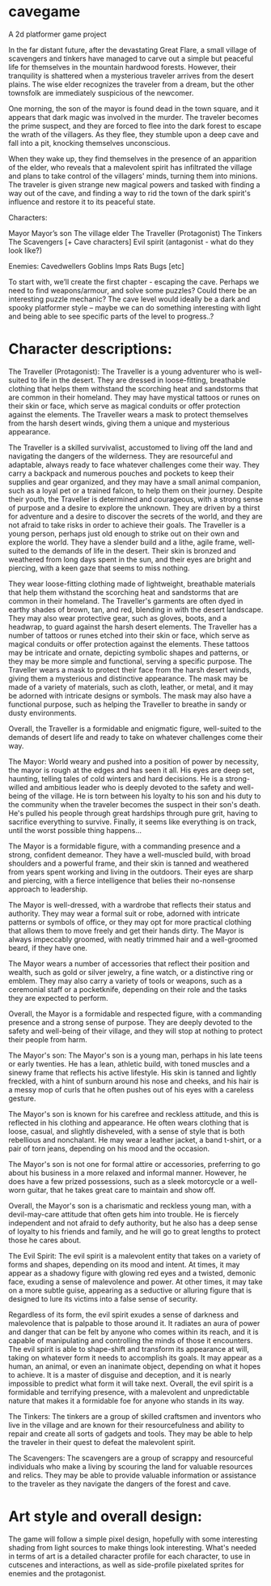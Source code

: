 # cavegame
A 2d platformer game project


In the far distant future, after the devastating Great Flare, a small village of scavengers and tinkers have managed to carve out a simple but peaceful life for themselves in the mountain hardwood forests. However, their tranquility is shattered when a mysterious traveler arrives from the desert plains. The wise elder recognizes the traveler from a dream, but the other townsfolk are immediately suspicious of the newcomer.


One morning, the son of the mayor is found dead in the town square, and it appears that dark magic was involved in the murder. The traveler becomes the prime suspect, and they are forced to flee into the dark forest to escape the wrath of the villagers. As they flee, they stumble upon a deep cave and fall into a pit, knocking themselves unconscious.


When they wake up, they find themselves in the presence of an apparition of the elder, who reveals that a malevolent spirit has infiltrated the village and plans to take control of the villagers' minds, turning them into minions. The traveler is given strange new magical powers and tasked with finding a way out of the cave, and finding a way to rid the town of the dark spirit's influence and restore it to its peaceful state.



Characters:

Mayor
Mayor’s son
The village elder
The Traveller (Protagonist)
The Tinkers
The Scavengers
[+ Cave characters]
Evil spirit (antagonist - what do they look like?)

Enemies:
Cavedwellers
Goblins
Imps
Rats
Bugs
[etc]


To start with, we’ll create the first chapter - escaping the cave. Perhaps we need to find weapons/armour, and solve some puzzles? Could there be an interesting puzzle mechanic? The cave level would ideally be a dark and spooky platformer style – maybe we can do something interesting with light and being able to see specific parts of the level to progress..?



# Character descriptions:

The Traveller (Protagonist):
The Traveller is a young adventurer who is well-suited to life in the desert. They are dressed in loose-fitting, breathable clothing that helps them withstand the scorching heat and sandstorms that are common in their homeland. They may have mystical tattoos or runes on their skin or face, which serve as magical conduits or offer protection against the elements. The Traveller wears a mask to protect themselves from the harsh desert winds, giving them a unique and mysterious appearance.

The Traveller is a skilled survivalist, accustomed to living off the land and navigating the dangers of the wilderness. They are resourceful and adaptable, always ready to face whatever challenges come their way. They carry a backpack and numerous pouches and pockets to keep their supplies and gear organized, and they may have a small animal companion, such as a loyal pet or a trained falcon, to help them on their journey.
Despite their youth, the Traveller is determined and courageous, with a strong sense of purpose and a desire to explore the unknown. They are driven by a thirst for adventure and a desire to discover the secrets of the world, and they are not afraid to take risks in order to achieve their goals.
The Traveller is a young person, perhaps just old enough to strike out on their own and explore the world. They have a slender build and a lithe, agile frame, well-suited to the demands of life in the desert. Their skin is bronzed and weathered from long days spent in the sun, and their eyes are bright and piercing, with a keen gaze that seems to miss nothing.

They wear loose-fitting clothing made of lightweight, breathable materials that help them withstand the scorching heat and sandstorms that are common in their homeland. The Traveller's garments are often dyed in earthy shades of brown, tan, and red, blending in with the desert landscape. They may also wear protective gear, such as gloves, boots, and a headwrap, to guard against the harsh desert elements.
The Traveller has a number of tattoos or runes etched into their skin or face, which serve as magical conduits or offer protection against the elements. These tattoos may be intricate and ornate, depicting symbolic shapes and patterns, or they may be more simple and functional, serving a specific purpose.
The Traveller wears a mask to protect their face from the harsh desert winds, giving them a mysterious and distinctive appearance. The mask may be made of a variety of materials, such as cloth, leather, or metal, and it may be adorned with intricate designs or symbols. The mask may also have a functional purpose, such as helping the Traveller to breathe in sandy or dusty environments.

Overall, the Traveller is a formidable and enigmatic figure, well-suited to the demands of desert life and ready to take on whatever challenges come their way.


The Mayor:
World weary and pushed into a position of power by necessity, the mayor is rough at the edges and has seen it all. His eyes are deep set, haunting, telling tales of cold winters and hard decisions. He is a strong-willed and ambitious leader who is deeply devoted to the safety and well-being of the village. He is torn between his loyalty to his son and his duty to the community when the traveler becomes the suspect in their son's death. He's pulled his people through great hardships through pure grit, having to sacrifice everything to survive. Finally, it seems like everything is on track, until the worst possible thing happens...

The Mayor is a formidable figure, with a commanding presence and a strong, confident demeanor. They have a well-muscled build, with broad shoulders and a powerful frame, and their skin is tanned and weathered from years spent working and living in the outdoors. Their eyes are sharp and piercing, with a fierce intelligence that belies their no-nonsense approach to leadership.

The Mayor is well-dressed, with a wardrobe that reflects their status and authority. They may wear a formal suit or robe, adorned with intricate patterns or symbols of office, or they may opt for more practical clothing that allows them to move freely and get their hands dirty. The Mayor is always impeccably groomed, with neatly trimmed hair and a well-groomed beard, if they have one.

The Mayor wears a number of accessories that reflect their position and wealth, such as gold or silver jewelry, a fine watch, or a distinctive ring or emblem. They may also carry a variety of tools or weapons, such as a ceremonial staff or a pocketknife, depending on their role and the tasks they are expected to perform.

Overall, the Mayor is a formidable and respected figure, with a commanding presence and a strong sense of purpose. They are deeply devoted to the safety and well-being of their village, and they will stop at nothing to protect their people from harm.


The Mayor's son:
The Mayor's son is a young man, perhaps in his late teens or early twenties. He has a lean, athletic build, with toned muscles and a sinewy frame that reflects his active lifestyle. His skin is tanned and lightly freckled, with a hint of sunburn around his nose and cheeks, and his hair is a messy mop of curls that he often pushes out of his eyes with a careless gesture.

The Mayor's son is known for his carefree and reckless attitude, and this is reflected in his clothing and appearance. He often wears clothing that is loose, casual, and slightly disheveled, with a sense of style that is both rebellious and nonchalant. He may wear a leather jacket, a band t-shirt, or a pair of torn jeans, depending on his mood and the occasion.

The Mayor's son is not one for formal attire or accessories, preferring to go about his business in a more relaxed and informal manner. However, he does have a few prized possessions, such as a sleek motorcycle or a well-worn guitar, that he takes great care to maintain and show off.

Overall, the Mayor's son is a charismatic and reckless young man, with a devil-may-care attitude that often gets him into trouble. He is fiercely independent and not afraid to defy authority, but he also has a deep sense of loyalty to his friends and family, and he will go to great lengths to protect those he cares about.


The Evil Spirit:
The evil spirit is a malevolent entity that takes on a variety of forms and shapes, depending on its mood and intent. At times, it may appear as a shadowy figure with glowing red eyes and a twisted, demonic face, exuding a sense of malevolence and power. At other times, it may take on a more subtle guise, appearing as a seductive or alluring figure that is designed to lure its victims into a false sense of security.

Regardless of its form, the evil spirit exudes a sense of darkness and malevolence that is palpable to those around it. It radiates an aura of power and danger that can be felt by anyone who comes within its reach, and it is capable of manipulating and controlling the minds of those it encounters.
The evil spirit is able to shape-shift and transform its appearance at will, taking on whatever form it needs to accomplish its goals. It may appear as a human, an animal, or even an inanimate object, depending on what it hopes to achieve. It is a master of disguise and deception, and it is nearly impossible to predict what form it will take next.
Overall, the evil spirit is a formidable and terrifying presence, with a malevolent and unpredictable nature that makes it a formidable foe for anyone who stands in its way.


The Tinkers: The tinkers are a group of skilled craftsmen and inventors who live in the village and are known for their resourcefulness and ability to repair and create all sorts of gadgets and tools. They may be able to help the traveler in their quest to defeat the malevolent spirit.


The Scavengers: The scavengers are a group of scrappy and resourceful individuals who make a living by scouring the land for valuable resources and relics. They may be able to provide valuable information or assistance to the traveler as they navigate the dangers of the forest and cave.


# Art style and overall design:

The game will follow a simple pixel design, hopefully with some interesting shading from light sources to make things look interesting. What's needed in terms of art is a detailed character profile for each character, to use in cutscenes and interactions, as well as side-profile pixelated sprites for enemies and the protagonist.

